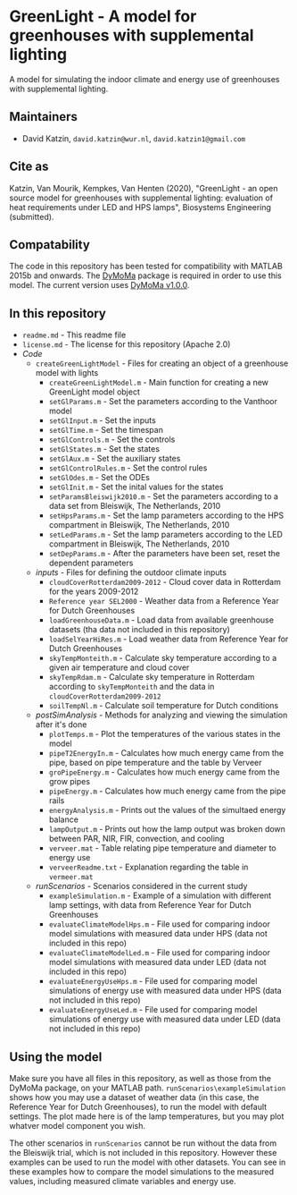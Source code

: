 GreenLight - A model for greenhouses with supplemental lighting
=========================================

A model for simulating the indoor climate and energy use of greenhouses with supplemental lighting. 

## Maintainers
* David Katzin, `david.katzin@wur.nl`, `david.katzin1@gmail.com`

## Cite as

Katzin, Van Mourik, Kempkes, Van Henten (2020), "GreenLight - an open source model for greenhouses with supplemental lighting: evaluation of heat requirements under LED and HPS lamps", Biosystems Engineering (submitted).

## Compatability
The code in this repository has been tested for compatibility with MATLAB 2015b and onwards. The [DyMoMa](https://github.com/davkat1/DyMoMa/) package is required in order to use this model. The current version uses [DyMoMa v1.0.0](https://github.com/davkat1/DyMoMa/releases/tag/v1.0.0).

## In this repository

- `readme.md` - This readme file
- `license.md` - The license for this repository (Apache 2.0)
- *Code*
	- `createGreenLightModel` - Files for creating an object of a greenhouse model with lights
	   - `createGreenLightModel.m` - Main function for creating a new GreenLight model object
	   - `setGlParams.m` - Set the parameters according to the Vanthoor model
	   - `setGlInput.m` - Set the inputs
	   - `setGlTime.m` - Set the timespan
	   - `setGlControls.m` - Set the controls 
	   - `setGlStates.m` - Set the states
	   - `setGlAux.m` - Set the auxiliary states 
	   - `setGlControlRules.m` - Set the control rules 
	   - `setGlOdes.m` - Set the ODEs
	   - `setGlInit.m` - Set the inital values for the states
	   - `setParamsBleiswijk2010.m` - Set the parameters according to a data set from Bleiswijk, The Netherlands, 2010
	   - `setHpsParams.m` - Set the lamp parameters according to the HPS compartment in Bleiswijk, The Netherlands, 2010
	   - `setLedParams.m` - Set the lamp parameters according to the LED compartment in Bleiswijk, The Netherlands, 2010
	   - `setDepParams.m` - After the parameters have been set, reset the dependent parameters
	- *inputs* - Files for defining the outdoor climate inputs
	   - `cloudCoverRotterdam2009-2012` - Cloud cover data in Rotterdam for the years 2009-2012
	   - `Reference year SEL2000` - Weather data from a Reference Year for Dutch Greenhouses
	   - `loadGreenhouseData.m` - Load data from available greenhouse datasets (tha data not included in this repository)
	   - `loadSelYearHiRes.m` - Load weather data from Reference Year for Dutch Greenhouses
	   - `skyTempMonteith.m` - Calculate sky temperature according to a given air temperature and cloud cover
	   - `skyTempRdam.m` - Calculate sky temperature in Rotterdam according to `skyTempMonteith` and the data in `cloudCoverRotterdam2009-2012`
	   - `soilTempNl.m` - Calculate soil temperature for Dutch conditions
	- *postSimAnalysis* - Methods for analyzing and viewing the simulation after it's done
	   - `plotTemps.m` - Plot the temperatures of the various states in the model
	   - `pipeT2EnergyIn.m` - Calculates how much energy came from the pipe, based on pipe temperature and the table by Verveer
	   - `groPipeEnergy.m` - Calculates how much energy came from the grow pipes
	   - `pipeEnergy.m` - Calculates how much energy came from the pipe rails	   
	   - `energyAnalysis.m` - Prints out the values of the simultaed energy balance
	   - `lampOutput.m` - Prints out how the lamp output was broken down between PAR, NIR, FIR, convection, and cooling
	   - `verveer.mat` - Table relating pipe temperature and diameter to energy use
	   - `verveerReadme.txt` - Explanation regarding the table in `vermeer.mat`
	- *runScenarios* - Scenarios considered in the current study
		- `exampleSimulation.m` - Example of a simulation with different lamp settings, with data from Reference Year for Dutch Greenhouses
		- `evaluateClimateModelHps.m` - File used for comparing indoor model simulations with measured data under HPS (data not included in this repo)
		- `evaluateClimateModelLed.m` - File used for comparing indoor model simulations with measured data under LED (data not included in this repo)
		- `evaluateEnergyUseHps.m` - File used for comparing model simulations of energy use with measured data under HPS (data not included in this repo)
		- `evaluateEnergyUseLed.m` - File used for comparing model simulations of energy use with measured data under LED (data not included in this repo)
		
## Using the model

Make sure you have all files in this repository, as well as those from the DyMoMa package, on your MATLAB path. `runScenarios\exampleSimulation` shows how you may use a dataset of weather data (in this case, the Reference Year for Dutch Greenhouses), to run the model with default settings. The plot made here is of the lamp temperatures, but you may plot whatver model component you wish.

The other scenarios in `runScenarios` cannot be run without the data from the Bleiswijk trial, which is not included in this repository. However these examples can be used to run the model with other datasets. You can see in these examples how to compare the model simulations to the measured values, including measured climate variables and energy use.